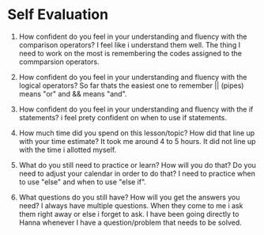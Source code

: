 # Self Evaluation

1. How confident do you feel in your understanding and fluency with the comparison operators?
I feel like i understand them well. The thing I need to work on the most is remembering the codes assigned to the commparsion operators.

1. How confident do you feel in your understanding and fluency with the logical operators?
So far thats the easiest one to remember || (pipes) means "or" and && means "and".

1. How confident do you feel in your understanding and fluency with the if statements?
i feel prety confident on when to use if statements.

1. How much time did you spend on this lesson/topic? How did that line up with your time estimate?
It took me around 4 to 5 hours. It did not line up with the time i allotted myself.

1. What do you still need to practice or learn? How will you do that? Do you need to adjust your calendar in order to do that?
I need to practice when to use "else" and when to use "else if".

1. What questions do you still have? How will you get the answers you need?
I always have multiple questions. When they come to me i ask them right away or else i forget to ask. I have been going directly to Hanna whenever I have a question/problem that needs to be solved.